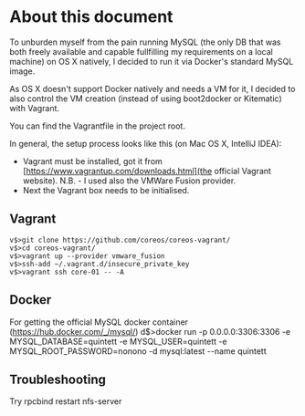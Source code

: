 # About this document
To unburden myself from the pain running MySQL (the only DB that was both freely available and capable fullfilling my requirements on a local machine) on OS X natively, I decided to run it via Docker's standard MySQL image.
 
As OS X doesn't support Docker natively and needs a VM for it, I decided to also control the VM creation (instead of using boot2docker or Kitematic) with Vagrant.
 
You can find the Vagrantfile in the project root.
 
In general, the setup process looks like this (on Mac OS X, IntelliJ IDEA):
 
* Vagrant must be installed, got it from [https://www.vagrantup.com/downloads.html](the official Vagrant website). N.B. - I used also the VMWare Fusion provider. 
* Next the Vagrant box needs to be initialised.
 
## Vagrant
    v$>git clone https://github.com/coreos/coreos-vagrant/
    v$>cd coreos-vagrant/
    v$>vagrant up --provider vmware_fusion
    v$>ssh-add ~/.vagrant.d/insecure_private_key
    v$>vagrant ssh core-01 -- -A

## Docker
For getting the official MySQL docker container (https://hub.docker.com/_/mysql/)
    d$>docker run -p 0.0.0.0:3306:3306 -e MYSQL_DATABASE=quintett -e MYSQL_USER=quintett -e MYSQL_ROOT_PASSWORD=nonono -d mysql:latest --name quintett
    
   
## Troubleshooting

Try
        rpcbind restart nfs-server